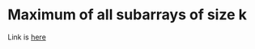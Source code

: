 # Maximum of all subarrays of size k
Link is [here](https://practice.geeksforgeeks.org/problems/maximum-of-all-subarrays-of-size-k/0)